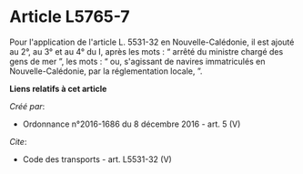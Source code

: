 # Article L5765-7

Pour l'application de l'article L. 5531-32 en Nouvelle-Calédonie, il est ajouté au 2°, au 3° et au 4° du I, après les mots :
“ arrêté du ministre chargé des gens de mer ”, les mots : “ ou, s'agissant de navires immatriculés en Nouvelle-Calédonie, par
la réglementation locale, ”.

**Liens relatifs à cet article**

_Créé par_:

  - Ordonnance n°2016-1686 du 8 décembre 2016 - art. 5 (V)

_Cite_:

  - Code des transports - art. L5531-32 (V)
